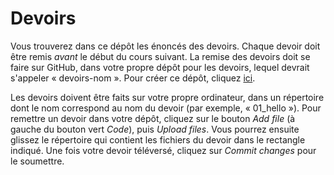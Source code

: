 # Devoirs

Vous trouverez dans ce dépôt les énoncés des devoirs. Chaque devoir doit
être remis *avant* le début du cours suivant. La remise des devoirs doit
se faire sur GitHub, dans votre propre dépôt pour les devoirs, lequel
devrait s'appeler « devoirs-nom ». Pour créer ce dépôt, cliquez
[ici][Classroom].

[Classroom]: https://classroom.github.com/a/-t8AfqyB

Les devoirs doivent être faits sur votre propre ordinateur, dans un
répertoire dont le nom correspond au nom du devoir (par exemple, 
« 01_hello »). Pour remettre un devoir dans votre dépôt, cliquez sur le
bouton *Add file* (à gauche du bouton vert *Code*), puis *Upload files*.
Vous pourrez ensuite glissez le répertoire qui contient les fichiers du
devoir dans le rectangle indiqué. Une fois votre devoir téléversé,
cliquez sur *Commit changes* pour le soumettre.
